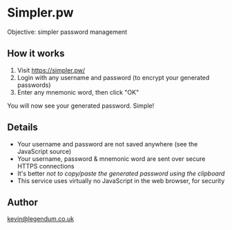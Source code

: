 Simpler.pw
==========

Objective: simpler password management


## How it works

1. Visit https://simpler.pw/
2. Login with any username and password (to encrypt your generated passwords)
3. Enter any mnemonic word, then click "OK"

You will now see your generated password. Simple!


## Details

* Your username and password are not saved anywhere (see the JavaScript source)
* Your username, password & mnemonic word are sent over secure HTTPS connections
* It's better *not to copy/paste the generated password using the clipboard*
* This service uses virtually no JavaScript in the web browser, for security


## Author

kevin@legendum.co.uk
